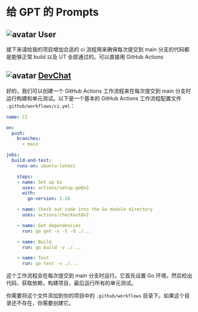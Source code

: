 # 给 GPT 的 Prompts

## ![avatar](../../assets/icons/avatar_spaceman.png) **User**

接下来请给我的项目增加合适的 ci 流程用来确保每次提交到 main 分支的代码都是能够正常 build 以及 UT 全部通过的。可以直接用 GitHub Actions

## ![avatar](../../assets/icons/avatar_devchat.svg) **[DevChat](https://marketplace.visualstudio.com/items?itemName=merico.devchat)**

好的，我们可以创建一个 GitHub Actions 工作流程来在每次提交到 main 分支时运行构建和单元测试。以下是一个基本的 GitHub Actions 工作流程配置文件 `.github/workflows/ci.yml`：

```yaml
name: CI

on:
  push:
    branches:
      - main

jobs:
  build-and-test:
    runs-on: ubuntu-latest

    steps:
    - name: Set up Go
      uses: actions/setup-go@v2
      with:
        go-version: 1.16

    - name: Check out code into the Go module directory
      uses: actions/checkout@v2

    - name: Get dependencies
      run: go get -v -t -d ./...

    - name: Build
      run: go build -v ./...

    - name: Test
      run: go test -v ./...
```

这个工作流程会在每次提交到 main 分支时运行。它首先设置 Go 环境，然后检出代码，获取依赖，构建项目，最后运行所有的单元测试。

你需要将这个文件添加到你的项目中的 `.github/workflows` 目录下。如果这个目录还不存在，你需要创建它。
